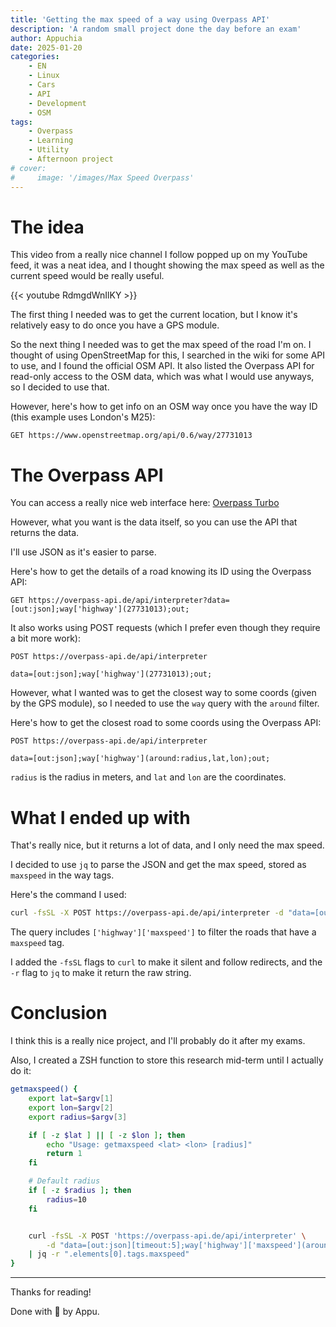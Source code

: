 ```yaml
---
title: 'Getting the max speed of a way using Overpass API'
description: 'A random small project done the day before an exam'
author: Appuchia
date: 2025-01-20
categories:
    - EN
    - Linux
    - Cars
    - API
    - Development
    - OSM
tags:
    - Overpass
    - Learning
    - Utility
    - Afternoon project
# cover:
#     image: '/images/Max Speed Overpass'
---
```


# The idea

This video from a really nice channel I follow popped up on my YouTube feed, it was a neat idea, and I thought showing the max speed as well as the current speed would be really useful.

{{< youtube RdmgdWnIlKY >}}

The first thing I needed was to get the current location, but I know it's relatively easy to do once you have a GPS module.

So the next thing I needed was to get the max speed of the road I'm on.
I thought of using OpenStreetMap for this, I searched in the wiki for some API to use, and I found the official OSM API.
It also listed the Overpass API for read-only access to the OSM data, which was what I would use anyways, so I decided to use that.

However, here's how to get info on an OSM way once you have the way ID (this example uses London's M25):

```http
GET https://www.openstreetmap.org/api/0.6/way/27731013
```

# The Overpass API

You can access a really nice web interface here: [Overpass Turbo](https://overpass-turbo.eu/)

However, what you want is the data itself, so you can use the API that returns the data.

I'll use JSON as it's easier to parse.

Here's how to get the details of a road knowing its ID using the Overpass API:

```http
GET https://overpass-api.de/api/interpreter?data=[out:json];way['highway'](27731013);out;
```

It also works using POST requests (which I prefer even though they require a bit more work):

```http
POST https://overpass-api.de/api/interpreter

data=[out:json];way['highway'](27731013);out;
```

However, what I wanted was to get the closest way to some coords (given by the GPS module),
so I needed to use the `way` query with the `around` filter.

Here's how to get the closest road to some coords using the Overpass API:

```http
POST https://overpass-api.de/api/interpreter

data=[out:json];way['highway'](around:radius,lat,lon);out;
```

`radius` is the radius in meters, and `lat` and `lon` are the coordinates.

# What I ended up with

That's really nice, but it returns a lot of data, and I only need the max speed.

I decided to use `jq` to parse the JSON and get the max speed, stored as `maxspeed` in the way tags.

Here's the command I used:

```bash
curl -fsSL -X POST https://overpass-api.de/api/interpreter -d "data=[out:json];way['highway']['maxspeed'](around:10,lat,lon);out;" | jq -r '.elements[0].tags.maxspeed'
```

The query includes `['highway']['maxspeed']` to filter the roads that have a `maxspeed` tag.

I added the `-fsSL` flags to `curl` to make it silent and follow redirects, and the `-r` flag to `jq` to make it return the raw string.

# Conclusion

I think this is a really nice project, and I'll probably do it after my exams.

Also, I created a ZSH function to store this research mid-term until I actually do it:

```zsh
getmaxspeed() {
    export lat=$argv[1]
    export lon=$argv[2]
    export radius=$argv[3]

    if [ -z $lat ] || [ -z $lon ]; then
        echo "Usage: getmaxspeed <lat> <lon> [radius]"
        return 1
    fi

    # Default radius
    if [ -z $radius ]; then
        radius=10
    fi


    curl -fsSL -X POST 'https://overpass-api.de/api/interpreter' \
        -d "data=[out:json][timeout:5];way['highway']['maxspeed'](around:$radius,$lat,$lon);out;" \
    | jq -r ".elements[0].tags.maxspeed"
}
```

---

Thanks for reading!

Done with 🖤 by Appu.
